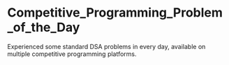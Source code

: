 # Competitive_Programming_Problem_of_the_Day
Experienced some standard DSA problems in every day, available on multiple competitive programming platforms.
